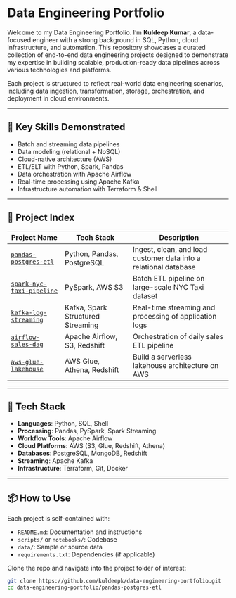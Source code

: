 # Data Engineering Portfolio

Welcome to my Data Engineering Portfolio. I’m **Kuldeep Kumar**, a data-focused engineer with a strong background in SQL, Python, cloud infrastructure, and automation. This repository showcases a curated collection of end-to-end data engineering projects designed to demonstrate my expertise in building scalable, production-ready data pipelines across various technologies and platforms.

Each project is structured to reflect real-world data engineering scenarios, including data ingestion, transformation, storage, orchestration, and deployment in cloud environments.

---

## 🚀 Key Skills Demonstrated

- Batch and streaming data pipelines
- Data modeling (relational + NoSQL)
- Cloud-native architecture (AWS)
- ETL/ELT with Python, Spark, Pandas
- Data orchestration with Apache Airflow
- Real-time processing using Apache Kafka
- Infrastructure automation with Terraform & Shell

---

## 📁 Project Index

| Project Name | Tech Stack | Description |
|--------------|------------|-------------|
| [`pandas-postgres-etl`](./pandas-postgres-etl) | Python, Pandas, PostgreSQL | Ingest, clean, and load customer data into a relational database |
| [`spark-nyc-taxi-pipeline`](./spark-nyc-taxi-pipeline) | PySpark, AWS S3 | Batch ETL pipeline on large-scale NYC Taxi dataset |
| [`kafka-log-streaming`](./kafka-log-streaming) | Kafka, Spark Structured Streaming | Real-time streaming and processing of application logs |
| [`airflow-sales-dag`](./airflow-sales-dag) | Apache Airflow, S3, Redshift | Orchestration of daily sales ETL pipeline |
| [`aws-glue-lakehouse`](./aws-glue-lakehouse) | AWS Glue, Athena, Redshift | Build a serverless lakehouse architecture on AWS |

---

## 🧰 Tech Stack

- **Languages**: Python, SQL, Shell
- **Processing**: Pandas, PySpark, Spark Streaming
- **Workflow Tools**: Apache Airflow
- **Cloud Platforms**: AWS (S3, Glue, Redshift, Athena)
- **Databases**: PostgreSQL, MongoDB, Redshift
- **Streaming**: Apache Kafka
- **Infrastructure**: Terraform, Git, Docker

---

## 📦 How to Use

Each project is self-contained with:
- `README.md`: Documentation and instructions
- `scripts/` or `notebooks/`: Codebase
- `data/`: Sample or source data
- `requirements.txt`: Dependencies (if applicable)

Clone the repo and navigate into the project folder of interest:

```bash
git clone https://github.com/kuldeepk/data-engineering-portfolio.git
cd data-engineering-portfolio/pandas-postgres-etl
